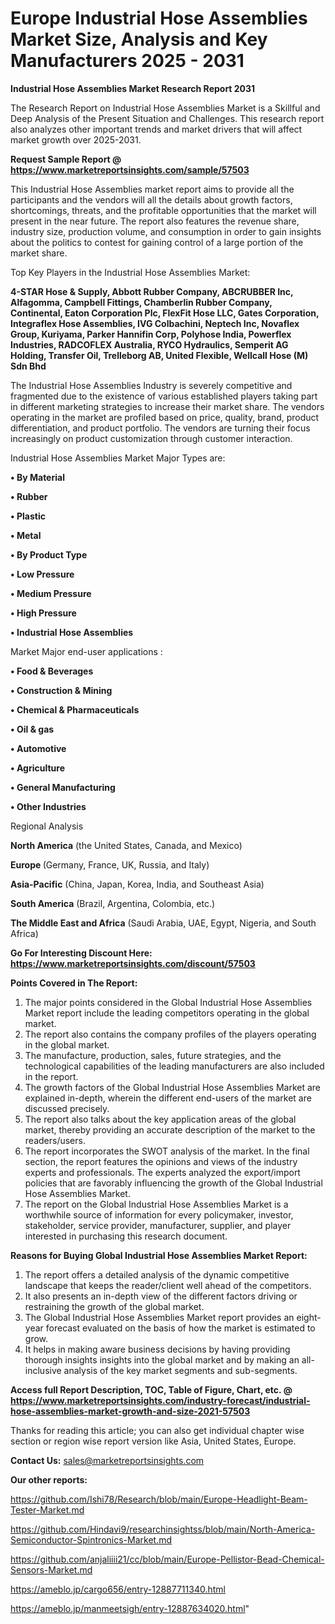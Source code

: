 # Europe Industrial Hose Assemblies Market Size, Analysis and Key Manufacturers 2025 - 2031

<strong>Industrial Hose Assemblies Market Research Report 2031</strong>

The Research Report on Industrial Hose Assemblies Market is a Skillful and Deep Analysis of the Present Situation and Challenges. This research report also analyzes other important trends and market drivers that will affect market growth over 2025-2031.

<strong>Request Sample Report @ <a href=https://www.marketreportsinsights.com/sample/57503>https://www.marketreportsinsights.com/sample/57503</a></strong>

This Industrial Hose Assemblies market report aims to provide all the participants and the vendors will all the details about growth factors, shortcomings, threats, and the profitable opportunities that the market will present in the near future. The report also features the revenue share, industry size, production volume, and consumption in order to gain insights about the politics to contest for gaining control of a large portion of the market share.

Top Key Players in the Industrial Hose Assemblies Market:

<strong>4-STAR Hose & Supply, Abbott Rubber Company, ABCRUBBER Inc, Alfagomma, Campbell Fittings, Chamberlin Rubber Company, Continental, Eaton Corporation Plc, FlexFit Hose LLC, Gates Corporation, Integraflex Hose Assemblies, IVG Colbachini, Neptech Inc, Novaflex Group, Kuriyama, Parker Hannifin Corp, Polyhose India, Powerflex Industries, RADCOFLEX Australia, RYCO Hydraulics, Semperit AG Holding, Transfer Oil, Trelleborg AB, United Flexible, Wellcall Hose (M) Sdn Bhd</strong>

The Industrial Hose Assemblies Industry is severely competitive and fragmented due to the existence of various established players taking part in different marketing strategies to increase their market share. The vendors operating in the market are profiled based on price, quality, brand, product differentiation, and product portfolio. The vendors are turning their focus increasingly on product customization through customer interaction.

Industrial Hose Assemblies Market Major Types are:

<strong>• By Material

• Rubber

• Plastic

• Metal

• By Product Type

• Low Pressure

• Medium Pressure

• High Pressure

• Industrial Hose Assemblies</strong>

Market Major end-user applications :

<strong>• Food & Beverages

• Construction & Mining

• Chemical & Pharmaceuticals

• Oil & gas

• Automotive

• Agriculture

• General Manufacturing

• Other Industries</strong>

Regional Analysis

</u><strong><b>North America</b></strong> (the United States, Canada, and Mexico)

<strong><b>Europe </b></strong>(Germany, France, UK, Russia, and Italy)

<strong><b>Asia-Pacific</b></strong> (China, Japan, Korea, India, and Southeast Asia)

<strong><b>South America</b></strong> (Brazil, Argentina, Colombia, etc.)

<strong><b>The Middle East and Africa</b></strong> (Saudi Arabia, UAE, Egypt, Nigeria, and South Africa)

<strong>Go For Interesting Discount Here: <a href=https://www.marketreportsinsights.com/discount/57503>https://www.marketreportsinsights.com/discount/57503</a></strong>

<strong>Points Covered in The Report:</strong>
<ol>
  <li>The major points considered in the Global Industrial Hose Assemblies Market report include the leading competitors operating in the global market.</li>
  <li>The report also contains the company profiles of the players operating in the global market.</li>
  <li>The manufacture, production, sales, future strategies, and the technological capabilities of the leading manufacturers are also included in the report.</li>
  <li>The growth factors of the Global Industrial Hose Assemblies Market are explained in-depth, wherein the different end-users of the market are discussed precisely.</li>
  <li>The report also talks about the key application areas of the global market, thereby providing an accurate description of the market to the readers/users.</li>
  <li>The report incorporates the SWOT analysis of the market. In the final section, the report features the opinions and views of the industry experts and professionals. The experts analyzed the export/import policies that are favorably influencing the growth of the Global Industrial Hose Assemblies Market.</li>
  <li>The report on the Global Industrial Hose Assemblies Market is a worthwhile source of information for every policymaker, investor, stakeholder, service provider, manufacturer, supplier, and player interested in purchasing this research document.</li>
</ol>
<strong>Reasons for Buying Global Industrial Hose Assemblies Market Report:</strong>

<ol>
  <li>The report offers a detailed analysis of the dynamic competitive landscape that keeps the reader/client well ahead of the competitors.</li>
  <li>It also presents an in-depth view of the different factors driving or restraining the growth of the global market.</li>
  <li>The Global Industrial Hose Assemblies Market report provides an eight-year forecast evaluated on the basis of how the market is estimated to grow.</li>
  <li>It helps in making aware business decisions by having providing thorough insights insights into the global market and by making an all-inclusive analysis of the key market segments and sub-segments.</li>
</ol>
<strong>Access full Report Description, TOC, Table of Figure, Chart, etc. @ <a href=https://www.marketreportsinsights.com/industry-forecast/industrial-hose-assemblies-market-growth-and-size-2021-57503>https://www.marketreportsinsights.com/industry-forecast/industrial-hose-assemblies-market-growth-and-size-2021-57503</a></strong>


Thanks for reading this article; you can also get individual chapter wise section or region wise report version like Asia, United States, Europe.

<strong>Contact Us:</strong>
sales@marketreportsinsights.com

<strong>Our other reports:</strong>

<a href=https://github.com/Ishi78/Research/blob/main/Europe-Headlight-Beam-Tester-Market.md>https://github.com/Ishi78/Research/blob/main/Europe-Headlight-Beam-Tester-Market.md</a>

<a href=https://github.com/Hindavi9/researchinsightss/blob/main/North-America-Semiconductor-Spintronics-Market.md>https://github.com/Hindavi9/researchinsightss/blob/main/North-America-Semiconductor-Spintronics-Market.md</a>

<a href=https://github.com/anjaliiii21/cc/blob/main/Europe-Pellistor-Bead-Chemical-Sensors-Market.md>https://github.com/anjaliiii21/cc/blob/main/Europe-Pellistor-Bead-Chemical-Sensors-Market.md</a>

<a href=https://ameblo.jp/cargo656/entry-12887711340.html>https://ameblo.jp/cargo656/entry-12887711340.html</a>

<a href=https://ameblo.jp/manmeetsigh/entry-12887634020.html>https://ameblo.jp/manmeetsigh/entry-12887634020.html</a>"
